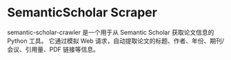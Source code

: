 # SemanticScholar Scraper


semantic-scholar-crawler 是一个用于从 Semantic Scholar 获取论文信息的 Python 工具。
它通过模拟 Web 请求，自动提取论文的标题、作者、年份、期刊/会议、引用量、PDF 链接等信息。

